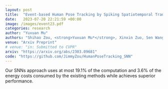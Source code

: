 ```yaml
---
layout: post
title:  "Event‐based Human Pose Tracking by Spiking Spatiotemporal Transformer"
date:   2023-07-20 22:21:59 +00:00
image: /images/event23.pdf
categories: research
author: "Yuxuan Mu" 
authors: "Shihao Zou, <strong>Yuxuan Mu*</strong>, Xinxin Zuo, Sen Wang, Li Cheng"
venue: "Arxiv Preprint"
# venue: "in: Submitted to CVPR"
arxiv: "https://arxiv.org/abs/2303.09681"
code: "https://github.com/JimmyZou/HumanPoseTracking_SNN"
---
```

Our SNNs approach uses at most 19.1% of the computation and 3.6% of the energy costs consumed by the existing methods while achieves superior performance.